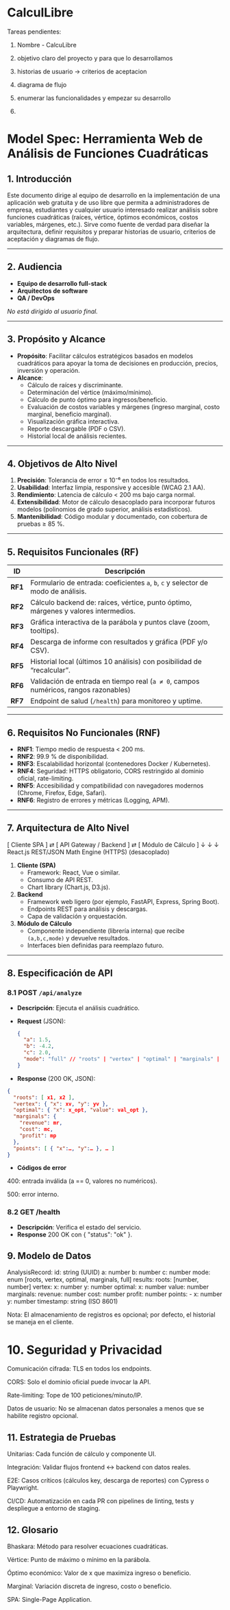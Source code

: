 # CalculLibre

Tareas pendientes:

1. Nombre - CalcuLibre
2. objetivo claro del proyecto y para que lo desarrollamos
3. historias de usuario -> criterios de aceptacion
4. diagrama de flujo

5. enumerar las funcionalidades y empezar su desarrollo

6.

# Model Spec: Herramienta Web de Análisis de Funciones Cuadráticas

## 1. Introducción

Este documento dirige al equipo de desarrollo en la implementación de una aplicación web gratuita y de uso libre que permita a administradores de empresa, estudiantes y cualquier usuario interesado realizar análisis sobre funciones cuadráticas (raíces, vértice, óptimos económicos, costos variables, márgenes, etc.). Sirve como fuente de verdad para diseñar la arquitectura, definir requisitos y preparar historias de usuario, criterios de aceptación y diagramas de flujo.

---

## 2. Audiencia

- **Equipo de desarrollo full-stack**
- **Arquitectos de software**
- **QA / DevOps**

_No está dirigido al usuario final._

---

## 3. Propósito y Alcance

- **Propósito**: Facilitar cálculos estratégicos basados en modelos cuadráticos para apoyar la toma de decisiones en producción, precios, inversión y operación.
- **Alcance**:
  - Cálculo de raíces y discriminante.
  - Determinación del vértice (máximo/mínimo).
  - Cálculo de punto óptimo para ingresos/beneficio.
  - Evaluación de costos variables y márgenes (ingreso marginal, costo marginal, beneficio marginal).
  - Visualización gráfica interactiva.
  - Reporte descargable (PDF o CSV).
  - Historial local de análisis recientes.

---

## 4. Objetivos de Alto Nivel

1. **Precisión**: Tolerancia de error ≤ 10⁻⁶ en todos los resultados.
2. **Usabilidad**: Interfaz limpia, responsive y accesible (WCAG 2.1 AA).
3. **Rendimiento**: Latencia de cálculo < 200 ms bajo carga normal.
4. **Extensibilidad**: Motor de cálculo desacoplado para incorporar futuros modelos (polinomios de grado superior, análisis estadísticos).
5. **Mantenibilidad**: Código modular y documentado, con cobertura de pruebas ≥ 85 %.

---

## 5. Requisitos Funcionales (RF)

| ID      | Descripción                                                                         |
| ------- | ----------------------------------------------------------------------------------- |
| **RF1** | Formulario de entrada: coeficientes `a`, `b`, `c` y selector de modo de análisis.   |
| **RF2** | Cálculo backend de: raíces, vértice, punto óptimo, márgenes y valores intermedios.  |
| **RF3** | Gráfica interactiva de la parábola y puntos clave (zoom, tooltips).                 |
| **RF4** | Descarga de informe con resultados y gráfica (PDF y/o CSV).                         |
| **RF5** | Historial local (últimos 10 análisis) con posibilidad de “recalcular”.              |
| **RF6** | Validación de entrada en tiempo real (`a ≠ 0`, campos numéricos, rangos razonables) |
| **RF7** | Endpoint de salud (`/health`) para monitoreo y uptime.                              |

---

## 6. Requisitos No Funcionales (RNF)

- **RNF1**: Tiempo medio de respuesta < 200 ms.
- **RNF2**: 99.9 % de disponibilidad.
- **RNF3**: Escalabilidad horizontal (contenedores Docker / Kubernetes).
- **RNF4**: Seguridad: HTTPS obligatorio, CORS restringido al dominio oficial, rate-limiting.
- **RNF5**: Accesibilidad y compatibilidad con navegadores modernos (Chrome, Firefox, Edge, Safari).
- **RNF6**: Registro de errores y métricas (Logging, APM).

---

## 7. Arquitectura de Alto Nivel

[ Cliente SPA ] ⇄ [ API Gateway / Backend ] ⇄ [ Módulo de Cálculo ]
↓ ↓ ↓
React.js REST/JSON Math Engine
(HTTPS) (desacoplado)

1. **Cliente (SPA)**
   - Framework: React, Vue o similar.
   - Consumo de API REST.
   - Chart library (Chart.js, D3.js).
2. **Backend**
   - Framework web ligero (por ejemplo, FastAPI, Express, Spring Boot).
   - Endpoints REST para análisis y descargas.
   - Capa de validación y orquestación.
3. **Módulo de Cálculo**
   - Componente independiente (librería interna) que recibe `(a,b,c,mode)` y devuelve resultados.
   - Interfaces bien definidas para reemplazo futuro.

---

## 8. Especificación de API

### 8.1 POST `/api/analyze`

- **Descripción**: Ejecuta el análisis cuadrático.
- **Request** (JSON):

  ```json
  {
    "a": 1.5,
    "b": -4.2,
    "c": 2.0,
    "mode": "full" // "roots" | "vertex" | "optimal" | "marginals" | "full"
  }
  ```

- **Response** (200 OK, JSON):

```json
{
  "roots": [ x1, x2 ],
  "vertex": { "x": xv, "y": yv },
  "optimal": { "x": x_opt, "value": val_opt },
  "marginals": {
    "revenue": mr,
    "cost": mc,
    "profit": mp
  },
  "points": [ { "x":…, "y":… }, … ]
}
```

- **Códigos de error**

400: entrada inválida (a == 0, valores no numéricos).

500: error interno.

### 8.2 GET /health

- **Descripción**: Verifica el estado del servicio.
- **Response** 200 OK con { "status": "ok" }.

## 9. Modelo de Datos

AnalysisRecord:
id: string (UUID)
a: number
b: number
c: number
mode: enum [roots, vertex, optimal, marginals, full]
results:
roots: [number, number]
vertex:
x: number
y: number
optimal:
x: number
value: number
marginals:
revenue: number
cost: number
profit: number
points: - x: number
y: number
timestamp: string (ISO 8601)

Nota: El almacenamiento de registros es opcional; por defecto, el historial se maneja en el cliente.

# 10. Seguridad y Privacidad

Comunicación cifrada: TLS en todos los endpoints.

CORS: Solo el dominio oficial puede invocar la API.

Rate-limiting: Tope de 100 peticiones/minuto/IP.

Datos de usuario: No se almacenan datos personales a menos que se habilite registro opcional.

## 11. Estrategia de Pruebas

Unitarias: Cada función de cálculo y componente UI.

Integración: Validar flujos frontend ↔ backend con datos reales.

E2E: Casos críticos (cálculos key, descarga de reportes) con Cypress o Playwright.

CI/CD: Automatización en cada PR con pipelines de linting, tests y despliegue a entorno de staging.

## 12. Glosario

Bhaskara: Método para resolver ecuaciones cuadráticas.

Vértice: Punto de máximo o mínimo en la parábola.

Óptimo económico: Valor de x que maximiza ingreso o beneficio.

Marginal: Variación discreta de ingreso, costo o beneficio.

SPA: Single-Page Application.
